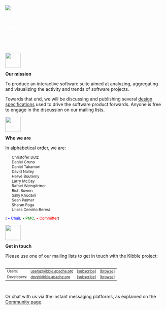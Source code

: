   <div class="splash-wrapper">
    <img src="images/kibble-logo.png" class="logo" />
    <br />
<div style="margin: 10px auto; width: 500px; height: 102px; line-height: 24px; background: url(/images/quote-bubble.png); background-size: cover; color: #FFF; font-style: italic; font-family: serif; font-size: 22px; padding: 6px;">
    Apache Kibble is a suite of tools for collecting, aggregating and visualizing activity in software projects.
    </div>
      <div class="splash-column">
          <img src="images/splash-mission.png" style="height: 48px; padding-bottom: 10px;" />
          <br />
          <strong>Our mission</strong>
          <br />
          <p>To produce an interactive software suite aimed at analyzing, aggregating and visualizing the activity and trends of software projects.</p>
          <p>Towards that end, we will be discussing and publishing several 
          <a href="docs/design.html">design specifications</a> used to drive the software product forwards. Anyone is free to engage in the discussion on our mailing lists.</p>
      </div>
      <div class="splash-column">
          <img src="images/splash-people.png" style="height: 48px; padding-bottom: 10px;" />
          <br />
          <strong>Who we are</strong>
          <br />
          <p>In alphabetical order, we are: 
          <ul class="community" style="list-style: none; text-align: left; font-size: 85%;">
              <li class="pmc">Christofer Dutz</li>
              <li class="pmc">Daniel Gruno</li>
              <li class="pmc">Daniel Takamori</li>
              <li class="pmc">David Nalley</li>
              <li class="pmc">Hervé Boutemy</li>
              <li class="pmc">Larry McCay</li>
              <li class="pmc">Rafael Weingärtner</li>
              <li class="chair">Rich Bowen</li>
              <li class="pmc">Sally Khudairi</li>
              <li class="pmc">Sean Palmer</li>
              <li class="pmc">Sharan Foga</li>
              <li class="pmc">Ulises Cerviño Beresi</li>
          </ul>
          <span style="font-size: 85%;">( 
          <span style="color: blue">• Chair</span>, 
          <span style="color: green">• PMC</span>, 
          <span style="color: red">• Committer</span>)</span></p>
      </div>
      <div class="splash-column">
          <img src="images/splash-contact.png" style="height: 48px; padding-bottom: 10px;" />
          <br />
          <strong>Get in touch</strong>
          <br />
          <p>Please use one of our mailing lists to get in touch with the Kibble project: 
          <br />
          <br /></p>
          <table border="0" style="font-size: 80%; text-align: left;">
              <tr>
                  <td>Users:</td>
                  <td>
                      <a href="mailto:users@kibble.apache.org">users@kibble.apache.org</a>
                  </td>
                  <td>[<a href="mailto:users-subscribe@kibble.apache.org">subscribe</a>]</td>
                  <td>[<a href="https://lists.apache.org/list.html?users@kibble.apache.org">browse</a>]</td>
              </tr>
              <tr>
                  <td>Developers:</td>
                  <td>
                      <a href="mailto:dev@kibble.apache.org">dev@kibble.apache.org</a>
                  </td>
                  <td>[<a href="mailto:dev-subscribe@kibble.apache.org">subscribe</a>]</td>
                  <td>[<a href="https://lists.apache.org/list.html?dev@kibble.apache.org">browse</a>]</td>
              </tr>
          </table>
          <br />
          <p>Or chat with us via the instant messaging platforms, as explained on the <a href='community.html'>Community page</a>.
      </div>
  </div>
